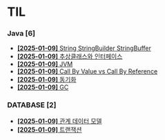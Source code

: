 # TIL
 
### Java [6]
- [**[2025-01-09]**  String StringBuilder StringBuffer](https://github.com/A-lass/TIL/blob/main/Java/String_StringBuilder_StringBuffer.md)
- [**[2025-01-09]**  추상클래스와 인터페이스](https://github.com/A-lass/TIL/blob/main/Java/추상클래스와_인터페이스.md)
- [**[2025-01-09]**  JVM](https://github.com/A-lass/TIL/blob/main/Java/JVM.md)
- [**[2025-01-09]**  Call By Value vs Call By Reference](https://github.com/A-lass/TIL/blob/main/Java/Call_By_Value_vs_Call_By_Reference.md)
- [**[2025-01-09]**  동기화](https://github.com/A-lass/TIL/blob/main/Java/동기화.md)
- [**[2025-01-09]**  GC](https://github.com/A-lass/TIL/blob/main/Java/GC.md)
### DATABASE [2]
- [**[2025-01-09]**  관계 데이터 모델](https://github.com/A-lass/TIL/blob/main/DATABASE/관계_데이터_모델.md)
- [**[2025-01-09]**  트랜잭션](https://github.com/A-lass/TIL/blob/main/DATABASE/트랜잭션.md)
